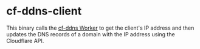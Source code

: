# cf-ddns-client
This binary calls the [cf-ddns Worker](../cf-ddns-worker/) to get the client's IP address and then updates the DNS records of a domain with the IP address using the Cloudflare API.
